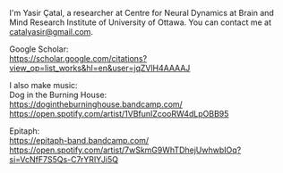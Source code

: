 I'm Yasir Çatal, a researcher at Centre for Neural Dynamics at Brain and Mind Research Institute of University of Ottawa. You can contact me at catalyasir@gmail.com.

Google Scholar:  
https://scholar.google.com/citations?view_op=list_works&hl=en&user=jqZVlH4AAAAJ

I also make music:  
Dog in the Burning House:  
https://dogintheburninghouse.bandcamp.com/  
https://open.spotify.com/artist/1VBfunIZcooRW4dLpOBB95

Epitaph:  
https://epitaph-band.bandcamp.com/  
https://open.spotify.com/artist/7wSkmG9WhTDhejUwhwbIOq?si=VcNfF7S5Qs-C7rYRIYJi5Q
